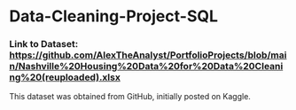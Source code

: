 # Data-Cleaning-Project-SQL
### Link to Dataset: https://github.com/AlexTheAnalyst/PortfolioProjects/blob/main/Nashville%20Housing%20Data%20for%20Data%20Cleaning%20(reuploaded).xlsx

This dataset was obtained from GitHub, initially posted on Kaggle.
